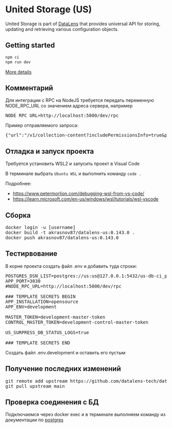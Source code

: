 # United Storage (US)

United Storage is part of [DataLens](https://datalens.tech) that provides universal API for storing, updating and retrieving various configuration objects.

## Getting started

```sh
npm ci
npm run dev
```

[More details](https://github.com/datalens-tech/datalens)

## Комментарий
Для интеграции с RPC на NodeJS требуется передать переменную NODE_RPC_URL со значением адреса сервера, например
<pre>
NODE_RPC_URL=http://localhost:5000/dev/rpc
</pre>

Пример отправляемого запроса:
<pre>
{"url":"/v1/collection-content?includePermissionsInfo=true&pageSize=50&orderField=createdAt&orderDirection=desc&onlyMy=false&mode=all","method":"GET","rawHeaders":["Accept","application/json, */*","x-request-id","dl.95099.8f2fd60e","host","host.docker.internal:8030","accept-encoding","gzip, deflate","accept-language","en","x-gateway-version","1.5.1","x-forwarded-for","172.22.0.1","x-rpc-authorization","bW9iaWxlOjEyMzQ1","user-agent","Mozilla/5.0 (Windows NT 10.0; Win64; x64) AppleWebKit/537.36 (KHTML, like Gecko) Chrome/120.0.0.0 YaBrowser/24.1.0.0 Safari/537.36","origin","http://localhost:8080","referer","http://localhost:8080/collections?x-rpc-authorization=bW9iaWxlOjEyMzQ1","Connection","close"]}
</pre>

## Отладка и запуск проекта
Требуется установить WSL2 и запусить проект в Visual Code

В терминале выбрать `Ubuntu WSL` и выполнить команду `code .`

Подробнее:
* https://www.petermorlion.com/debugging-wsl-from-vs-code/
* https://learn.microsoft.com/en-us/windows/wsl/tutorials/wsl-vscode

## Сборка
<pre>
docker login -u [username]
docker build -t akrasnov87/datalens-us:0.143.0 .
docker push akrasnov87/datalens-us:0.143.0
</pre>

## Тестирвование

В корне проекта создать файл .env и добавить туда строки:
<pre>
POSTGRES_DSN_LIST=postgres://us:us@127.0.0.1:5432/us-db-ci_purgeable
APP_PORT=3030
#NODE_RPC_URL=http://localhost:5000/dev/rpc

### TEMPLATE SECRETS BEGIN
APP_INSTALLATION=opensource
APP_ENV=development

MASTER_TOKEN=development-master-token
CONTROL_MASTER_TOKEN=development-control-master-token

US_SURPRESS_DB_STATUS_LOGS=true

### TEMPLATE SECRETS END
</pre>

Создать файл .env.development и оставить его пустым

## Получение последних изменений

<pre>
git remote add upstream https://github.com/datalens-tech/datalens-us.git
git pull upstream main
</pre>

## Проверка соединения с БД

Подключаемся через docker exec и в терминале выполняем команду из документации по [postgres](https://postgrespro.ru/docs/postgresql/9.6/app-pg-isready)